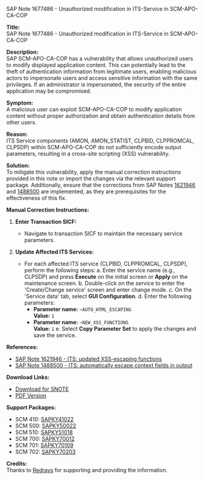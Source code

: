 SAP Note 1677486 - Unauthorized modification in ITS-Service in SCM-APO-CA-COP

**Title:**  
SAP Note 1677486 - Unauthorized modification in ITS-Service in SCM-APO-CA-COP

**Description:**  
SAP SCM-APO-CA-COP has a vulnerability that allows unauthorized users to modify displayed application content. This can potentially lead to the theft of authentication information from legitimate users, enabling malicious actors to impersonate users and access sensitive information with the same privileges. If an administrator is impersonated, the security of the entire application may be compromised.

**Symptom:**  
A malicious user can exploit SCM-APO-CA-COP to modify application content without proper authorization and obtain authentication details from other users.

**Reason:**  
ITS Service components (AMON, AMON_STATIST, CLPBID, CLPPROMCAL, CLPSDP) within SCM-APO-CA-COP do not sufficiently encode output parameters, resulting in a cross-site scripting (XSS) vulnerability.

**Solution:**  
To mitigate this vulnerability, apply the manual correction instructions provided in this note or import the changes via the relevant support package. Additionally, ensure that the corrections from SAP Notes [1621946](https://me.sap.com/notes/1621946) and [1488500](https://me.sap.com/notes/1488500) are implemented, as they are prerequisites for the effectiveness of this fix.

**Manual Correction Instructions:**

1. **Enter Transaction SICF:**
   - Navigate to transaction SICF to maintain the necessary service parameters.

2. **Update Affected ITS Services:**
   - For each affected ITS service (CLPBID, CLPPROMCAL, CLPSDP), perform the following steps:
     a. Enter the service name (e.g., CLPSDP) and press **Execute** on the initial screen or **Apply** on the maintenance screen.
     b. Double-click on the service to enter the 'Create/Change service' screen and enter change mode.
     c. On the 'Service data' tab, select **GUI Configuration**.
     d. Enter the following parameters:
        - **Parameter name:** `~AUTO_HTML_ESCAPING`  
          **Value:** `1`
        - **Parameter name:** `~NEW_XSS_FUNCTIONS`  
          **Value:** `1`
     e. Select **Copy Parameter Set** to apply the changes and save the service.

**References:**
- [SAP Note 1621946 - ITS: updated XSS-escaping functions](https://me.sap.com/notes/1621946)
- [SAP Note 1488500 - ITS: automatically escape context fields in output](https://me.sap.com/notes/1488500)

**Download Links:**
- [Download for SNOTE](https://notesdownloads.sap.com/note/0040000009962002017)
- [PDF Version](https://userapps.support.sap.com/sap/support/sfm/notes/print/0001677486?language=en-US&token=8D9155F58881BF3573BD478BF53E2048)

**Support Packages:**
- SCM 410: [SAPKY41022](https://me.sap.com/supportpackage/SAPKY41022)
- SCM 500: [SAPKY50022](https://me.sap.com/supportpackage/SAPKY50022)
- SCM 510: [SAPKY51018](https://me.sap.com/supportpackage/SAPKY51018)
- SCM 700: [SAPKY70012](https://me.sap.com/supportpackage/SAPKY70012)
- SCM 701: [SAPKY70109](https://me.sap.com/supportpackage/SAPKY70109)
- SCM 702: [SAPKY70203](https://me.sap.com/supportpackage/SAPKY70203)

**Credits:**  
Thanks to [Redrays](https://redrays.io) for supporting and providing the information.